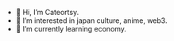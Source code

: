 - 👋 Hi, I’m Cateortsy.
- 👀 I’m interested in japan culture, anime, web3.
- 🌱 I’m currently learning economy.



<!---
hocateortsy/hocateortsy is a ✨ special ✨ repository because its `README.md` (this file) appears on your GitHub profile.
You can click the Preview link to take a look at your changes.
--->
